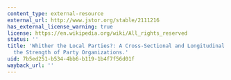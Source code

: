 ```yaml
---
content_type: external-resource
external_url: http://www.jstor.org/stable/2111216
has_external_license_warning: true
license: https://en.wikipedia.org/wiki/All_rights_reserved
status: ''
title: 'Whither the Local Parties?: A Cross-Sectional and Longitudinal Analysis of
  the Strength of Party Organizations.'
uid: 7b5ed251-b534-4bb6-b119-1b4f7f56d01f
wayback_url: ''
---
```

